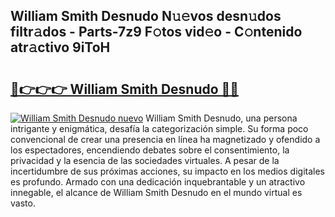 ## William Smith Desnudo N𝚞𝚎vos desn𝚞dos filtr𝚊dos - Parts-7z9 F𝚘tos vid𝚎o - C𝚘ntenido atr𝚊ctivo 9iToH

# <h2><a href="http://mba9lx3.tromn.icu/?c=William+Smith+Desnudo">🔗👉👉👉 William Smith Desnudo 🔗🔗</a></h2>

[![William Smith Desnudo nuevo](https://i.imgur.com/pEAQMta.gif)](http://mba9lx3.tromn.icu/?c=William+Smith+Desnudo)
William Smith Desnudo, una persona intrigante y enigmática, desafía la categorización simple. Su forma poco convencional de crear una presencia en línea ha magnetizado y ofendido a los espectadores, encendiendo debates sobre el consentimiento, la privacidad y la esencia de las sociedades virtuales. A pesar de la incertidumbre de sus próximas acciones, su impacto en los medios digitales es profundo. Armado con una dedicación inquebrantable y un atractivo innegable, el alcance de William Smith Desnudo en el mundo virtual es vasto.
